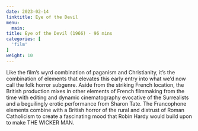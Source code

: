 ```yaml
---
date: 2023-02-14
linktitle: Eye of the Devil
menu:
  main:
title: Eye of the Devil (1966) - 96 mins
categories: [
  'film'
]
weight: 10
---
```


Like the film’s wyrd combination of paganism and Christianity, it’s the combination of elements that elevates this early entry into what we’d now call the folk horror subgenre. Aside from the striking French location, the British production mixes in other elements of French filmmaking from the time with editing and dynamic cinematography evocative of the Surrealists and a beguilingly erotic performance from Sharon Tate. The Francophone elements combine with a British horror of the rural and distrust of Roman Catholicism to create a fascinating mood that Robin Hardy would build upon to make THE WICKER MAN.

